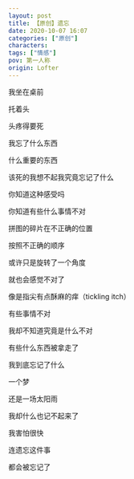 ```yaml
---
layout: post
title: 【原创】遗忘
date: 2020-10-07 16:07
categories: ["原创"]
characters: 
tags: ["情感"]
pov: 第一人称
origin: Lofter
---
```


我坐在桌前

托着头

头疼得要死

我忘了什么东西

什么重要的东西

该死的我想不起我究竟忘记了什么

你知道这种感受吗

你知道有些什么事情不对

拼图的碎片在不正确的位置

按照不正确的顺序

或许只是旋转了一个角度

就也会感觉不对了

像是指尖有点酥麻的痒（tickling itch）

有些事情不对

我却不知道究竟是什么不对

有些什么东西被拿走了

我到底忘记了什么

一个梦

还是一场太阳雨

我却什么也记不起来了

我害怕很快

连遗忘这件事

都会被忘记了
